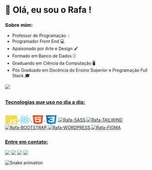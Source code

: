 <h1>&#128075; Olá, eu sou o Rafa !</h1>

<h3>Sobre mim:</h3>
<ul>
    <li>Professor de Programação 💡</li>
    <li>Programador Front End 💻</li>
    <li>Apaixonado por Arte e Design 🖌</li>
    <li>Formado em Banco de Dados 🗄</li>
    <li>Graduando em Ciência da Computação 🖥️</li>
    <li>Pós Graduado em Docência do Ensino Superior e Programação Full Stack 🎓</li>
</ul>
<div align="left">
  <a href="https://github.com/Rafa-py">
  <img height="180em" src="https://github-readme-stats.vercel.app/api?username=Rafa-py&show_icons=true&theme=gotham&include_all_commits=true&count_private=true"/>
</div>  
    
##

<h3>Tecnologias que uso no dia a dia:</h3>
<div style="display: inline_block"><br>
  <img align="center" alt="Rafa-Js" height="30" width="40" src="https://raw.githubusercontent.com/devicons/devicon/master/icons/javascript/javascript-plain.svg">
  <img align="center" alt="Rafa-React" height="30" width="40" src="https://raw.githubusercontent.com/devicons/devicon/master/icons/react/react-original.svg">
  <img align="center" alt="Rafa-HTML" height="30" width="40" src="https://raw.githubusercontent.com/devicons/devicon/master/icons/html5/html5-original.svg">
  <img align="center" alt="Rafa-CSS" height="30" width="40" src="https://raw.githubusercontent.com/devicons/devicon/master/icons/css3/css3-original.svg">
  <img align="center" alt="Rafa-SASS" height="30" width="40"  src="https://cdn.jsdelivr.net/gh/devicons/devicon/icons/sass/sass-original.svg" />
  <img align="center" alt="Rafa-TAILWIND" height="30" width="40" src="https://static-00.iconduck.com/assets.00/tailwind-css-icon-512x307-1v56l8ed.png" />
  <img align="center" alt="Rafa-BOOTSTRAP" height="30" width="40" src="https://cdn.jsdelivr.net/gh/devicons/devicon/icons/bootstrap/bootstrap-original-wordmark.svg" />
  <img align="center" alt="Rafa-WORDPRESS" height="30" width="40" src="https://cdn.jsdelivr.net/gh/devicons/devicon/icons/wordpress/wordpress-plain.svg" />
  <img align="center" alt="Rafa-FIGMA" height="30" width="40" src="https://cdn.jsdelivr.net/gh/devicons/devicon/icons/figma/figma-original.svg" />         
</div>

##
    
<h3>Entre em contato:</h3>
<div>
     <a href="https://www.linkedin.com/in/rafael-pinto-3005a325a/" target="_blank"><img src="https://img.shields.io/badge/LinkedIn-0077B5?style=for-the-badge&logo=linkedin&logoColor=white" target="_blank"></a>
     <a href=mailto:rafadevjs@gmail.com target="_blank"><img src="https://img.shields.io/badge/Gmail-D14836?style=for-the-badge&logo=gmail&logoColor=white" target="_blank"></a>
 <a href="https://web.whatsapp.com/send?phone=5511937183822" target="_blank"><img src="https://img.shields.io/badge/WhatsApp-25D366?style=for-the-badge&logo=whatsapp&logoColor=white" target="_blank"></a>
 <a href="https://rafa-py.github.io/portfolio-redisign/" target="_blank"><img src="https://img.shields.io/badge/website-000000?style=for-the-badge&logo=About.me&logoColor=white" target="_blank"></a>
</div>

 ![Snake animation](https://github.com/Rafa-py/Rafa-py/blob/output/github-contribution-grid-snake.svg)
